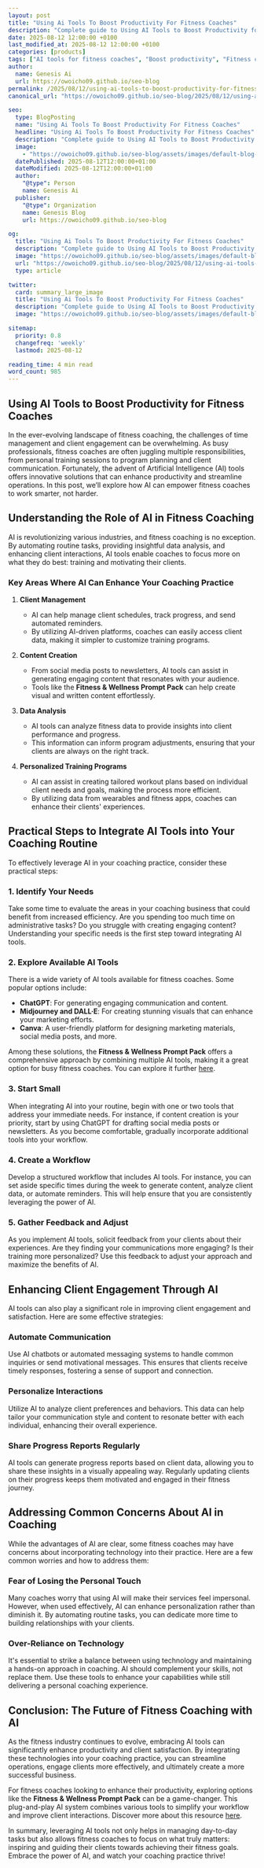 ```yaml
---
layout: post
title: "Using Ai Tools To Boost Productivity For Fitness Coaches"
description: "Complete guide to Using AI Tools to Boost Productivity for Fitness Coaches."
date: 2025-08-12 12:00:00 +0100
last_modified_at: 2025-08-12 12:00:00 +0100
categories: [products]
tags: ["AI tools for fitness coaches", "Boost productivity", "Fitness coaching AI system", "ChatGPT for fitness", "Midjourney for coaches", "DALL\u00b7E for fitness", "Canva for wellness", "Plug & play AI system", "Fitness prompt pack", "AI productivity tools"]
author: 
  name: Genesis Ai
  url: https://owoicho09.github.io/seo-blog
permalink: /2025/08/12/using-ai-tools-to-boost-productivity-for-fitness-coaches/
canonical_url: "https://owoicho09.github.io/seo-blog/2025/08/12/using-ai-tools-to-boost-productivity-for-fitness-coaches/"

seo:
  type: BlogPosting
  name: "Using Ai Tools To Boost Productivity For Fitness Coaches"
  headline: "Using Ai Tools To Boost Productivity For Fitness Coaches"
  description: "Complete guide to Using AI Tools to Boost Productivity for Fitness Coaches."
  image: 
    - "https://owoicho09.github.io/seo-blog/assets/images/default-blog-image.jpg"
  datePublished: 2025-08-12T12:00:00+01:00
  dateModified: 2025-08-12T12:00:00+01:00
  author:
    "@type": Person
    name: Genesis Ai
  publisher:
    "@type": Organization
    name: Genesis Blog
    url: https://owoicho09.github.io/seo-blog

og:
  title: "Using Ai Tools To Boost Productivity For Fitness Coaches"
  description: "Complete guide to Using AI Tools to Boost Productivity for Fitness Coaches."
  image: "https://owoicho09.github.io/seo-blog/assets/images/default-blog-image.jpg"
  url: "https://owoicho09.github.io/seo-blog/2025/08/12/using-ai-tools-to-boost-productivity-for-fitness-coaches/"
  type: article

twitter:
  card: summary_large_image
  title: "Using Ai Tools To Boost Productivity For Fitness Coaches"
  description: "Complete guide to Using AI Tools to Boost Productivity for Fitness Coaches."
  image: "https://owoicho09.github.io/seo-blog/assets/images/default-blog-image.jpg"

sitemap:
  priority: 0.8
  changefreq: 'weekly'
  lastmod: 2025-08-12

reading_time: 4 min read
word_count: 985
---
```


## Using AI Tools to Boost Productivity for Fitness Coaches

In the ever-evolving landscape of fitness coaching, the challenges of time management and client engagement can be overwhelming. As busy professionals, fitness coaches are often juggling multiple responsibilities, from personal training sessions to program planning and client communication. Fortunately, the advent of Artificial Intelligence (AI) tools offers innovative solutions that can enhance productivity and streamline operations. In this post, we’ll explore how AI can empower fitness coaches to work smarter, not harder.

## Understanding the Role of AI in Fitness Coaching

AI is revolutionizing various industries, and fitness coaching is no exception. By automating routine tasks, providing insightful data analysis, and enhancing client interactions, AI tools enable coaches to focus more on what they do best: training and motivating their clients.

### Key Areas Where AI Can Enhance Your Coaching Practice

1. **Client Management**
   - AI can help manage client schedules, track progress, and send automated reminders.
   - By utilizing AI-driven platforms, coaches can easily access client data, making it simpler to customize training programs.

2. **Content Creation**
   - From social media posts to newsletters, AI tools can assist in generating engaging content that resonates with your audience.
   - Tools like the **Fitness & Wellness Prompt Pack** can help create visual and written content effortlessly.

3. **Data Analysis**
   - AI tools can analyze fitness data to provide insights into client performance and progress.
   - This information can inform program adjustments, ensuring that your clients are always on the right track.

4. **Personalized Training Programs**
   - AI can assist in creating tailored workout plans based on individual client needs and goals, making the process more efficient.
   - By utilizing data from wearables and fitness apps, coaches can enhance their clients' experiences.

## Practical Steps to Integrate AI Tools into Your Coaching Routine

To effectively leverage AI in your coaching practice, consider these practical steps:

### 1. Identify Your Needs

Take some time to evaluate the areas in your coaching business that could benefit from increased efficiency. Are you spending too much time on administrative tasks? Do you struggle with creating engaging content? Understanding your specific needs is the first step toward integrating AI tools.

### 2. Explore Available AI Tools

There is a wide variety of AI tools available for fitness coaches. Some popular options include:

- **ChatGPT**: For generating engaging communication and content.
- **Midjourney and DALL·E**: For creating stunning visuals that can enhance your marketing efforts.
- **Canva**: A user-friendly platform for designing marketing materials, social media posts, and more.

Among these solutions, the **Fitness & Wellness Prompt Pack** offers a comprehensive approach by combining multiple AI tools, making it a great option for busy fitness coaches. You can explore it further [here](https://michaelogaje.gumroad.com/l/hehkde).

### 3. Start Small

When integrating AI into your routine, begin with one or two tools that address your immediate needs. For instance, if content creation is your priority, start by using ChatGPT for drafting social media posts or newsletters. As you become comfortable, gradually incorporate additional tools into your workflow.

### 4. Create a Workflow

Develop a structured workflow that includes AI tools. For instance, you can set aside specific times during the week to generate content, analyze client data, or automate reminders. This will help ensure that you are consistently leveraging the power of AI.

### 5. Gather Feedback and Adjust

As you implement AI tools, solicit feedback from your clients about their experiences. Are they finding your communications more engaging? Is their training more personalized? Use this feedback to adjust your approach and maximize the benefits of AI.

## Enhancing Client Engagement Through AI

AI tools can also play a significant role in improving client engagement and satisfaction. Here are some effective strategies:

### Automate Communication

Use AI chatbots or automated messaging systems to handle common inquiries or send motivational messages. This ensures that clients receive timely responses, fostering a sense of support and connection.

### Personalize Interactions

Utilize AI to analyze client preferences and behaviors. This data can help tailor your communication style and content to resonate better with each individual, enhancing their overall experience.

### Share Progress Reports Regularly

AI tools can generate progress reports based on client data, allowing you to share these insights in a visually appealing way. Regularly updating clients on their progress keeps them motivated and engaged in their fitness journey.

## Addressing Common Concerns About AI in Coaching

While the advantages of AI are clear, some fitness coaches may have concerns about incorporating technology into their practice. Here are a few common worries and how to address them:

### Fear of Losing the Personal Touch

Many coaches worry that using AI will make their services feel impersonal. However, when used effectively, AI can enhance personalization rather than diminish it. By automating routine tasks, you can dedicate more time to building relationships with your clients.

### Over-Reliance on Technology

It's essential to strike a balance between using technology and maintaining a hands-on approach in coaching. AI should complement your skills, not replace them. Use these tools to enhance your capabilities while still delivering a personal coaching experience.

## Conclusion: The Future of Fitness Coaching with AI

As the fitness industry continues to evolve, embracing AI tools can significantly enhance productivity and client satisfaction. By integrating these technologies into your coaching practice, you can streamline operations, engage clients more effectively, and ultimately create a more successful business.

For fitness coaches looking to enhance their productivity, exploring options like the **Fitness & Wellness Prompt Pack** can be a game-changer. This plug-and-play AI system combines various tools to simplify your workflow and improve client interactions. Discover more about this resource [here](https://michaelogaje.gumroad.com/l/hehkde).

In summary, leveraging AI tools not only helps in managing day-to-day tasks but also allows fitness coaches to focus on what truly matters: inspiring and guiding their clients towards achieving their fitness goals. Embrace the power of AI, and watch your coaching practice thrive!